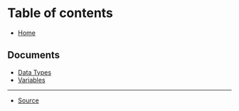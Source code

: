 # Table of contents

* [Home](README.md)

## Documents

* [Data Types](documents/data-types.md)
* [Variables](documents/variables.md)

---

* [Source](https://github.com/silicon-lang/silicon)

